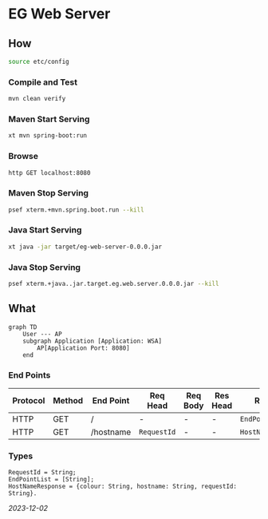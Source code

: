 


# EG Web Server


## How
```Bash
source etc/config
```

### Compile and Test
```Bash
mvn clean verify
```

### Maven Start Serving
```Bash
xt mvn spring-boot:run
```

### Browse
```Bash
http GET localhost:8080
```

### Maven Stop Serving
```Bash
psef xterm.+mvn.spring.boot.run --kill
```

### Java Start Serving
```Bash
xt java -jar target/eg-web-server-0.0.0.jar
```

### Java Stop Serving
```Bash
psef xterm.+java..jar.target.eg.web.server.0.0.0.jar --kill
```


## What
```mermaid
graph TD
    User --- AP
    subgraph Application [Application: WSA]
        AP[Application Port: 8080]
    end
```

### End Points
| Protocol | Method | End Point | Req Head    | Req Body | Res Head | Res Body           |
|----------|--------|-----------|-------------|----------|----------|--------------------|
| HTTP     | GET    | /         | -           | -        | -        | `EndPointList`     |
| HTTP     | GET    | /hostname | `RequestId` | -        | -        | `HostNameResponse` |

### Types

    RequestId = String;
    EndPointList = [String];
    HostNameResponse = {colour: String, hostname: String, requestId: String}.

*2023-12-02*

